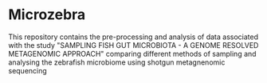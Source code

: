 # Microzebra
This repository contains the pre-processing and analysis of data associated with the study "SAMPLING FISH GUT MICROBIOTA - A GENOME RESOLVED METAGENOMIC APPROACH" comparing different methods of sampling and analysing the zebrafish microbiome using shotgun metagnenomic sequencing
